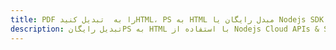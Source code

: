 ---title: PDF را به  تبدیل کنیدHTML، PS به HTML مبدل رایگان یا Nodejs SDKdescription: تبدیل رایگانPS به HTML با استفاده از Nodejs Cloud APIs & SDK همچنین اسناد PDF را در Cloud ایجاد، ویرایش و رندر کنید.---